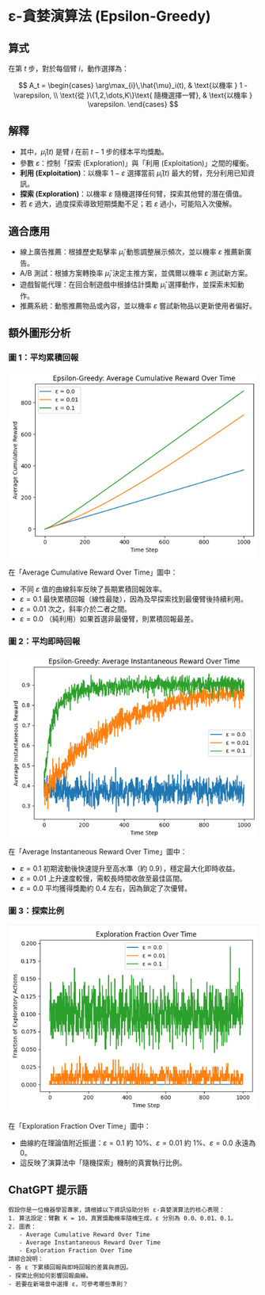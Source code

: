 # ε-貪婪演算法 (Epsilon-Greedy)

## 算式

在第 $t$ 步，對於每個臂 $i$，動作選擇為：

$$
A_t =
\begin{cases}
  \arg\max_{i}\,\hat{\mu}_i(t), & \text{以機率 } 1 - \varepsilon, \\
  \text{從 }\{1,2,\dots,K\}\text{ 隨機選擇一臂}, & \text{以機率 } \varepsilon.
\end{cases}
$$



## 解釋
- 其中，$\hat{\mu}_i(t)$ 是臂 $i$ 在前 $t-1$ 步的樣本平均獎勵。
- 參數 $\varepsilon$：控制「探索 (Exploration)」與「利用 (Exploitation)」之間的權衡。
- **利用 (Exploitation)**：以機率 $1 - \varepsilon$ 選擇當前 $\hat{\mu}_i(t)$ 最大的臂，充分利用已知資訊。
- **探索 (Exploration)**：以機率 $\varepsilon$ 隨機選擇任何臂，探索其他臂的潛在價值。
- 若 $\varepsilon$ 過大，過度探索導致短期獎勵不足；若 $\varepsilon$ 過小，可能陷入次優解。

## 適合應用

- 線上廣告推薦：根據歷史點擊率 $\hat{\mu}_i$ 動態調整展示頻次，並以機率 $\varepsilon$ 推薦新廣告。
- A/B 測試：根據方案轉換率 $\hat{\mu}_i$ 決定主推方案，並偶爾以機率 $\varepsilon$ 測試新方案。
- 遊戲智能代理：在回合制遊戲中根據估計獎勵 $\hat{\mu}_i$ 選擇動作，並探索未知動作。
- 推薦系統：動態推薦物品或內容，並以機率 $\varepsilon$ 嘗試新物品以更新使用者偏好。

## 額外圖形分析

### 圖 1：平均累積回報
![](Result/1.png)

在「Average Cumulative Reward Over Time」圖中：
- 不同 $\varepsilon$ 值的曲線斜率反映了長期累積回報效率。
- $\varepsilon=0.1$ 最快累積回報（線性最陡），因為及早探索找到最優臂後持續利用。
- $\varepsilon=0.01$ 次之，斜率介於二者之間。
- $\varepsilon=0.0$ （純利用）如果首選非最優臂，則累積回報最差。

### 圖 2：平均即時回報
![](Result/2.png)

在「Average Instantaneous Reward Over Time」圖中：
- $\varepsilon=0.1$ 初期波動後快速提升至高水準（約 0.9），穩定最大化即時收益。
- $\varepsilon=0.01$ 上升速度較慢，需較長時間收斂至最佳區間。
- $\varepsilon=0.0$ 平均獲得獎勵約 0.4 左右，因為鎖定了次優臂。

### 圖 3：探索比例
![](Result/3.png)

在「Exploration Fraction Over Time」圖中：
- 曲線約在理論值附近振盪：$\varepsilon=0.1$ 約 10%、$\varepsilon=0.01$ 約 1%、$\varepsilon=0.0$ 永遠為 0。
- 這反映了演算法中「隨機探索」機制的真實執行比例。

## ChatGPT 提示語

```
假設你是一位機器學習專家，請根據以下資訊協助分析 ε-貪婪演算法的核心表現：
1. 算法設定：臂數 K = 10，真實獎勵機率隨機生成，ε 分別為 0.0、0.01、0.1。
2. 圖表：
   - Average Cumulative Reward Over Time
   - Average Instantaneous Reward Over Time
   - Exploration Fraction Over Time
請綜合說明：
- 各 ε 下累積回報與即時回報的差異與原因。
- 探索比例如何影響回報曲線。
- 若要在新場景中選擇 ε，可參考哪些準則？
```

